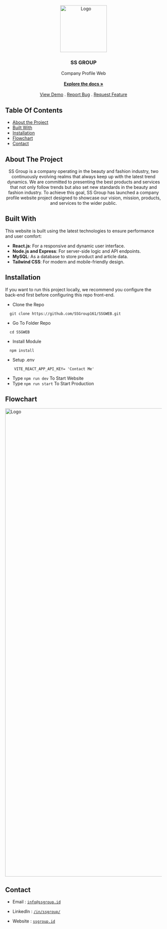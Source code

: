 <br/>
<p align="center">
  <a href="https://github.com/SSGroup161/SSGWEB">
    <img src="https://res.cloudinary.com/dixxtnquz/image/upload/v1708487595/SSG/SSG_2_cfe2j0.png" alt="Logo" width="150" height="150">
    
  </a>

  <h3 align="center">SS GROUP</h3>

  <p align="center">
    Company Profile Web
    <br/>
    <br/>
    <a href="https://github.com/SSGroup161/SSGWEB"><strong>Explore the docs »</strong></a>
    <br/>
    <br/>
    <a href="https://github.com/SSGroup161/SSGWEB">View Demo</a>
    .
    <a href="https://github.com/SSGroup161/SSGWEB/issues">Report Bug</a>
    .
    <a href="https://github.com/SSGroup161/SSGWEB/issues">Request Feature</a>
  </p>
</p>

## Table Of Contents

-   [About the Project](#about-the-project)
-   [Built With](#built-with)
-   [Installation](#installation)
-   [Flowchart](#flowchart)
-   [Contact](#contact)

## About The Project

<p align="center">
   SS Group is a company operating in the beauty and fashion industry, two continuously evolving realms that always keep up with the latest trend dynamics. We are committed to presenting the best products and services that not only follow trends but also set new standards in the beauty and fashion industry. To achieve this goal, SS Group has launched a company profile website project designed to showcase our vision, mission, products, and services to the wider public.
</p>

## Built With

This website is built using the latest technologies to ensure performance and user comfort:

- **React.js**: For a responsive and dynamic user interface.
- **Node.js and Express**: For server-side logic and API endpoints.
- **MySQL**: As a database to store product and article data.
- **Tailwind CSS**: For modern and mobile-friendly design.


## Installation

If you want to run this project locally, we recommend you configure the back-end first before configuring this repo front-end.

-   Clone the Repo

```
  git clone https://github.com/SSGroup161/SSGWEB.git
```

-   Go To Folder Repo

```
  cd SSGWEB
```

-   Install Module

```
  npm install
```

-   Setup .env

```
    VITE_REACT_APP_API_KEY= 'Contact Me'
```

-   Type `npm run dev` To Start Website
-   Type `npm run start` To Start Production


## Flowchart

<img src="https://res.cloudinary.com/dixxtnquz/image/upload/v1708490126/SSG/Flowchart_SSG_Web_avlzzc.png" alt="Logo" width="1500">


## Contact

-   Email : [`info@ssgroup.id`](mailto:info@ssgroup.id)

-   LinkedIn : [`/in/ssgroup/`](https://www.linkedin.com/company/ssgroup1/mycompany/)

-   Website : [`ssgroup.id`](https://ssgroup.id)
